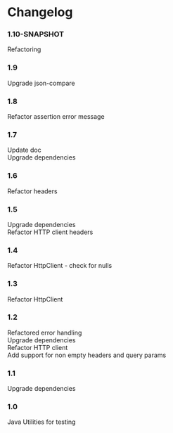 # Changelog

### 1.10-SNAPSHOT
Refactoring  


### 1.9
Upgrade json-compare  

### 1.8
Refactor assertion error message  

### 1.7
Update doc  
Upgrade dependencies  

### 1.6
Refactor headers  

### 1.5
Upgrade dependencies  
Refactor HTTP client headers    

### 1.4
Refactor HttpClient - check for nulls    

### 1.3
Refactor HttpClient  

### 1.2
Refactored error handling      
Upgrade dependencies  
Refactor HTTP client  
Add support for non empty headers and query params    

### 1.1
Upgrade dependencies  

### 1.0
Java Utilities for testing